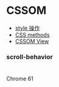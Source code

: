 # CSSOM

- [style 操作](style.md)
- [CSS methods](css.md)
- [CSSOM View](view.md)

### scroll-behavior
#
Chrome 61

